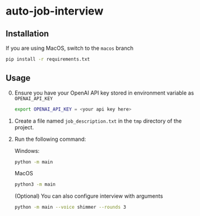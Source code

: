 # auto-job-interview
## Installation
If you are using MacOS, switch to the `macos` branch
```bash
pip install -r requirements.txt
```
## Usage
0. Ensure you have your OpenAI API key stored in environment variable as `OPENAI_API_KEY`
    ```bash
    export OPENAI_API_KEY = <your api key here>
    ```
1. Create a file named `job_description.txt` in the `tmp` directory of the project.
2. Run the following command:

    Windows:
    ```bash
    python -m main
    ```
    MacOS
    ```bash
    python3 -m main
    ```
    (Optional) You can also configure interview with arguments
    ```bash
    python -m main --voice shimmer --rounds 3
    ```
